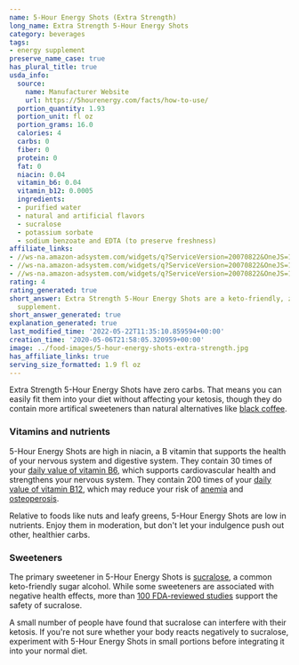 ```yaml
---
name: 5-Hour Energy Shots (Extra Strength)
long_name: Extra Strength 5-Hour Energy Shots
category: beverages
tags:
- energy supplement
preserve_name_case: true
has_plural_title: true
usda_info:
  source:
    name: Manufacturer Website
    url: https://5hourenergy.com/facts/how-to-use/
  portion_quantity: 1.93
  portion_unit: fl oz
  portion_grams: 16.0
  calories: 4
  carbs: 0
  fiber: 0
  protein: 0
  fat: 0
  niacin: 0.04
  vitamin_b6: 0.04
  vitamin_b12: 0.0005
  ingredients:
  - purified water
  - natural and artificial flavors
  - sucralose
  - potassium sorbate
  - sodium benzoate and EDTA (to preserve freshness)
affiliate_links:
- //ws-na.amazon-adsystem.com/widgets/q?ServiceVersion=20070822&OneJS=1&Operation=GetAdHtml&MarketPlace=US&source=ss&ref=as_ss_li_til&ad_type=product_link&tracking_id=isitketo-20&language=en_US&marketplace=amazon&region=US&placement=B01IQXXG2Q&asins=B01IQXXG2Q&linkId=44a0504acb46d21b07aea42d9a8afccd&show_border=true&link_opens_in_new_window=true
- //ws-na.amazon-adsystem.com/widgets/q?ServiceVersion=20070822&OneJS=1&Operation=GetAdHtml&MarketPlace=US&source=ss&ref=as_ss_li_til&ad_type=product_link&tracking_id=isitketo-20&language=en_US&marketplace=amazon&region=US&placement=B07QG43KZ2&asins=B07QG43KZ2&linkId=98af467c437ce4db1c816dc37be394ea&show_border=true&link_opens_in_new_window=true
- //ws-na.amazon-adsystem.com/widgets/q?ServiceVersion=20070822&OneJS=1&Operation=GetAdHtml&MarketPlace=US&source=ss&ref=as_ss_li_til&ad_type=product_link&tracking_id=isitketo-20&language=en_US&marketplace=amazon&region=US&placement=B07V2B6SFC&asins=B07V2B6SFC&linkId=bcd13a08605d0cc0fac184f2af736e88&show_border=true&link_opens_in_new_window=true
rating: 4
rating_generated: true
short_answer: Extra Strength 5-Hour Energy Shots are a keto-friendly, zero-carb energy
  supplement.
short_answer_generated: true
explanation_generated: true
last_modified_time: '2022-05-22T11:35:10.859594+00:00'
creation_time: '2020-05-06T21:58:05.320959+00:00'
image: ../food-images/5-hour-energy-shots-extra-strength.jpg
has_affiliate_links: true
serving_size_formatted: 1.9 fl oz
---
```

Extra Strength 5-Hour Energy Shots have zero carbs. That means you can easily fit them into your diet without affecting your ketosis, though they do contain more artifical sweeteners than natural alternatives like [black coffee](/coffee).

### Vitamins and nutrients

5-Hour Energy Shots are high in niacin, a B vitamin that supports the health of your nervous system and digestive system. They contain 30 times of your [daily value of vitamin B6](https://ods.od.nih.gov/factsheets/VitaminB6-HealthProfessional/), which supports cardiovascular health and strengthens your nervous system. They contain 200 times of your [daily value of vitamin B12](https://ods.od.nih.gov/factsheets/VitaminB12-HealthProfessional/), which may reduce your risk of [anemia](https://www.hopkinsmedicine.org/health/conditions-and-diseases/vitamin-b12-deficiency-anemia) and [osteoperosis](https://www.ncbi.nlm.nih.gov/pubmed/15619681).

Relative to foods like nuts and leafy greens, 5-Hour Energy Shots are low in nutrients. Enjoy them in moderation, but don't let your indulgence push out other, healthier carbs.

### Sweeteners

The primary sweetener in 5-Hour Energy Shots is [sucralose](/sucralose), a common keto-friendly sugar alcohol. While some sweeteners are associated with negative health effects, more than [100 FDA-reviewed studies](https://www.fda.gov/food/food-additives-petitions/additional-information-about-high-intensity-sweeteners-permitted-use-food-united-states) support the safety of sucralose.

A small number of people have found that sucralose can interfere with their ketosis. If you're not sure whether your body reacts negatively to sucralose, experiment with 5-Hour Energy Shots in small portions before integrating it into your normal diet.
